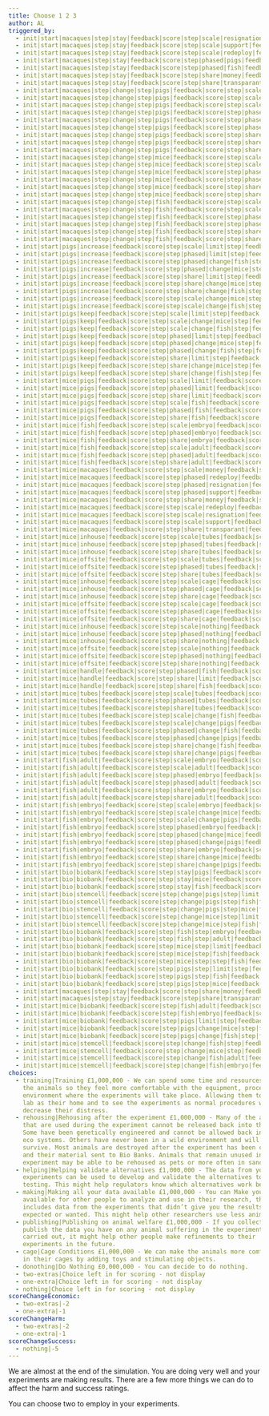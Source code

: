 ```yaml
---
title: Choose 1 2 3
author: AL
triggered_by:
  - init|start|macaques|step|stay|feedback|score|step|scale|resignation|feedback|score
  - init|start|macaques|step|stay|feedback|score|step|scale|support|feedback|score
  - init|start|macaques|step|stay|feedback|score|step|scale|redeploy|feedback|score
  - init|start|macaques|step|stay|feedback|score|step|phased|pigs|feedback|score
  - init|start|macaques|step|stay|feedback|score|step|phased|fish|feedback|score
  - init|start|macaques|step|stay|feedback|score|step|share|money|feedback|score
  - init|start|macaques|step|stay|feedback|score|step|share|transparant|feedback|score
  - init|start|macaques|step|change|step|pigs|feedback|score|step|scale|limit|step|feedback|score
  - init|start|macaques|step|change|step|pigs|feedback|score|step|scale|change|mice|step|feedback|score
  - init|start|macaques|step|change|step|pigs|feedback|score|step|scale|change|fish|step|feedback|score
  - init|start|macaques|step|change|step|pigs|feedback|score|step|phased|limit|step|feedback|score
  - init|start|macaques|step|change|step|pigs|feedback|score|step|phased|change|mice|step|feedback|score
  - init|start|macaques|step|change|step|pigs|feedback|score|step|phased|change|fish|step|feedback|score
  - init|start|macaques|step|change|step|pigs|feedback|score|step|share|limit|step|feedback|score
  - init|start|macaques|step|change|step|pigs|feedback|score|step|share|change|mice|step|feedback|score
  - init|start|macaques|step|change|step|pigs|feedback|score|step|share|change|fish|step|feedback|score
  - init|start|macaques|step|change|step|mice|feedback|score|step|scale|limit|feedback|score
  - init|start|macaques|step|change|step|mice|feedback|score|step|scale|fish|feedback|score
  - init|start|macaques|step|change|step|mice|feedback|score|step|phased|limit|feedback|score
  - init|start|macaques|step|change|step|mice|feedback|score|step|phased|fish|feedback|score
  - init|start|macaques|step|change|step|mice|feedback|score|step|share|limit|feedback|score
  - init|start|macaques|step|change|step|mice|feedback|score|step|share|fish|feedback|score
  - init|start|macaques|step|change|step|fish|feedback|score|step|scale|adult|feedback|score
  - init|start|macaques|step|change|step|fish|feedback|score|step|scale|embryo|feedback|score
  - init|start|macaques|step|change|step|fish|feedback|score|step|phased|adult|feedback|score
  - init|start|macaques|step|change|step|fish|feedback|score|step|phased|embryo|feedback|score
  - init|start|macaques|step|change|step|fish|feedback|score|step|share|adult|feedback|score
  - init|start|macaques|step|change|step|fish|feedback|score|step|share|embryo|feedback|score
  - init|start|pigs|increase|feedback|score|step|scale|limit|step|feedback|score
  - init|start|pigs|increase|feedback|score|step|phased|limit|step|feedback|score
  - init|start|pigs|increase|feedback|score|step|phased|change|fish|step|feedback|score
  - init|start|pigs|increase|feedback|score|step|phased|change|mice|step|feedback|score
  - init|start|pigs|increase|feedback|score|step|share|limit|step|feedback|score
  - init|start|pigs|increase|feedback|score|step|share|change|mice|step|feedback|score
  - init|start|pigs|increase|feedback|score|step|share|change|fish|step|feedback|score
  - init|start|pigs|increase|feedback|score|step|scale|change|mice|step|feedback|score
  - init|start|pigs|increase|feedback|score|step|scale|change|fish|step|feedback|score
  - init|start|pigs|keep|feedback|score|step|scale|limit|step|feedback|score
  - init|start|pigs|keep|feedback|score|step|scale|change|mice|step|feedback|score
  - init|start|pigs|keep|feedback|score|step|scale|change|fish|step|feedback|score
  - init|start|pigs|keep|feedback|score|step|phased|limit|step|feedback|score
  - init|start|pigs|keep|feedback|score|step|phased|change|mice|step|feedback|score
  - init|start|pigs|keep|feedback|score|step|phased|change|fish|step|feedback|score
  - init|start|pigs|keep|feedback|score|step|share|limit|step|feedback|score
  - init|start|pigs|keep|feedback|score|step|share|change|mice|step|feedback|score
  - init|start|pigs|keep|feedback|score|step|share|change|fish|step|feedback|score
  - init|start|mice|pigs|feedback|score|step|scale|limit|feedback|score
  - init|start|mice|pigs|feedback|score|step|phased|limit|feedback|score
  - init|start|mice|pigs|feedback|score|step|share|limit|feedback|score
  - init|start|mice|pigs|feedback|score|step|scale|fish|feedback|score
  - init|start|mice|pigs|feedback|score|step|phased|fish|feedback|score
  - init|start|mice|pigs|feedback|score|step|share|fish|feedback|score
  - init|start|mice|fish|feedback|score|step|scale|embryo|feedback|score
  - init|start|mice|fish|feedback|score|step|phased|embryo|feedback|score
  - init|start|mice|fish|feedback|score|step|share|embryo|feedback|score
  - init|start|mice|fish|feedback|score|step|scale|adult|feedback|score
  - init|start|mice|fish|feedback|score|step|phased|adult|feedback|score
  - init|start|mice|fish|feedback|score|step|share|adult|feedback|score
  - init|start|mice|macaques|feedback|score|step|scale|money|feedback|score
  - init|start|mice|macaques|feedback|score|step|phased|redeploy|feedback|score
  - init|start|mice|macaques|feedback|score|step|phased|resignation|feedback|score
  - init|start|mice|macaques|feedback|score|step|phased|support|feedback|score
  - init|start|mice|macaques|feedback|score|step|share|money|feedback|score
  - init|start|mice|macaques|feedback|score|step|scale|redeploy|feedback|score
  - init|start|mice|macaques|feedback|score|step|scale|resignation|feedback|score
  - init|start|mice|macaques|feedback|score|step|scale|support|feedback|score
  - init|start|mice|macaques|feedback|score|step|share|transparant|feedback|score
  - init|start|mice|inhouse|feedback|score|step|scale|tubes|feedback|score
  - init|start|mice|inhouse|feedback|score|step|phased|tubes|feedback|score
  - init|start|mice|inhouse|feedback|score|step|share|tubes|feedback|score
  - init|start|mice|offsite|feedback|score|step|scale|tubes|feedback|score
  - init|start|mice|offsite|feedback|score|step|phased|tubes|feedback|score
  - init|start|mice|offsite|feedback|score|step|share|tubes|feedback|score
  - init|start|mice|inhouse|feedback|score|step|scale|cage|feedback|score
  - init|start|mice|inhouse|feedback|score|step|phased|cage|feedback|score
  - init|start|mice|inhouse|feedback|score|step|share|cage|feedback|score
  - init|start|mice|offsite|feedback|score|step|scale|cage|feedback|score
  - init|start|mice|offsite|feedback|score|step|phased|cage|feedback|score
  - init|start|mice|offsite|feedback|score|step|share|cage|feedback|score
  - init|start|mice|inhouse|feedback|score|step|scale|nothing|feedback|score
  - init|start|mice|inhouse|feedback|score|step|phased|nothing|feedback|score
  - init|start|mice|inhouse|feedback|score|step|share|nothing|feedback|score
  - init|start|mice|offsite|feedback|score|step|scale|nothing|feedback|score
  - init|start|mice|offsite|feedback|score|step|phased|nothing|feedback|score
  - init|start|mice|offsite|feedback|score|step|share|nothing|feedback|score
  - init|start|mice|handle|feedback|score|step|phased|fish|feedback|score
  - init|start|mice|handle|feedback|score|step|share|limit|feedback|score
  - init|start|mice|handle|feedback|score|step|share|fish|feedback|score
  - init|start|mice|tubes|feedback|score|step|scale|tubes|feedback|score
  - init|start|mice|tubes|feedback|score|step|phased|tubes|feedback|score
  - init|start|mice|tubes|feedback|score|step|share|tubes|feedback|score
  - init|start|mice|tubes|feedback|score|step|scale|change|fish|feedback|score
  - init|start|mice|tubes|feedback|score|step|scale|change|pigs|feedback|score
  - init|start|mice|tubes|feedback|score|step|phased|change|fish|feedback|score
  - init|start|mice|tubes|feedback|score|step|phased|change|pigs|feedback|score
  - init|start|mice|tubes|feedback|score|step|share|change|fish|feedback|score
  - init|start|mice|tubes|feedback|score|step|share|change|pigs|feedback|score
  - init|start|fish|adult|feedback|score|step|scale|embryo|feedback|score
  - init|start|fish|adult|feedback|score|step|scale|adult|feedback|score
  - init|start|fish|adult|feedback|score|step|phased|embryo|feedback|score
  - init|start|fish|adult|feedback|score|step|phased|adult|feedback|score
  - init|start|fish|adult|feedback|score|step|share|embryo|feedback|score
  - init|start|fish|adult|feedback|score|step|share|adult|feedback|score
  - init|start|fish|embryo|feedback|score|step|scale|embryo|feedback|score
  - init|start|fish|embryo|feedback|score|step|scale|change|mice|feedback|score
  - init|start|fish|embryo|feedback|score|step|scale|change|pigs|feedback|score
  - init|start|fish|embryo|feedback|score|step|phased|embryo|feedback|score
  - init|start|fish|embryo|feedback|score|step|phased|change|mice|feedback|score
  - init|start|fish|embryo|feedback|score|step|phased|change|pigs|feedback|score
  - init|start|fish|embryo|feedback|score|step|share|embryo|feedback|score
  - init|start|fish|embryo|feedback|score|step|share|change|mice|feedback|score
  - init|start|fish|embryo|feedback|score|step|share|change|pigs|feedback|score
  - init|start|bio|biobank|feedback|score|step|stay|pigs|feedback|score
  - init|start|bio|biobank|feedback|score|step|stay|mice|feedback|score
  - init|start|bio|biobank|feedback|score|step|stay|fish|feedback|score
  - init|start|bio|stemcell|feedback|score|step|change|pigs|step|limit|step|feedback|score
  - init|start|bio|stemcell|feedback|score|step|change|pigs|step|fish|feedback|score
  - init|start|bio|stemcell|feedback|score|step|change|pigs|step|mice|feedback|score
  - init|start|bio|stemcell|feedback|score|step|change|mice|step|limit|feedback|score
  - init|start|bio|stemcell|feedback|score|step|change|mice|step|fish|feedback|score
  - init|start|bio|biobank|feedback|score|step|fish|step|embryo|feedback|score
  - init|start|bio|biobank|feedback|score|step|fish|step|adult|feedback|score
  - init|start|bio|biobank|feedback|score|step|mice|step|limit|feedback|score
  - init|start|bio|biobank|feedback|score|step|mice|step|fish|feedback|score
  - init|start|bio|biobank|feedback|score|step|mice|step|step|fish|feedback|score
  - init|start|bio|biobank|feedback|score|step|pigs|step|limit|step|feedback|score
  - init|start|bio|biobank|feedback|score|step|pigs|step|fish|feedback|score
  - init|start|bio|biobank|feedback|score|step|pigs|step|mice|feedback|score
  - init|start|macaques|step|stay|feedback|score|step|share|money|feedback|score
  - init|start|macaques|step|stay|feedback|score|step|share|transparant|feedback|score
  - init|start|mice|biobank|feedback|score|step|fish|adult|feedback|score
  - init|start|mice|biobank|feedback|score|step|fish|embryo|feedback|score
  - init|start|mice|biobank|feedback|score|step|pigs|limit|step|feedback|score
  - init|start|mice|biobank|feedback|score|step|pigs|change|mice|step|feedback|score
  - init|start|mice|biobank|feedback|score|step|pigs|change|fish|step|feedback|score
  - init|start|mice|stemcell|feedback|score|step|change|fish|step|feedback|score
  - init|start|mice|stemcell|feedback|score|step|change|mice|step|feedback|score
  - init|start|mice|stemcell|feedback|score|step|change|fish|adult|feedback|score
  - init|start|mice|stemcell|feedback|score|step|change|fish|embryo|feedback|score
choices:
  - training|Training £1,000,000 - We can spend some time and resources training
    the animals so they feel more comfortable with the equipment, procedures and
    environment where the experiments will take place. Allowing them to see the
    lab as their home and to see the experiments as normal procedures will
    decrease their distress.
  - rehousing|Rehousing after the experiment £1,000,000 - Many of the animals
    that are used during the experiment cannot be released back into the wild.
    Some have been genetically engineered and cannot be allowed back into the
    eco systems. Others have never been in a wild environment and will not
    survive. Most animals are destroyed after the experiment has been completed
    and their material sent to Bio Banks. Animals that remain unused in the
    experiment may be able to be rehoused as pets or more often in sanctuaries.
  - helping|Helping validate alternatives £1,000,000 - The data from your animal
    experiments can be used to develop and validate the alternatives to animal
    testing. This might help regulators know which alternatives work best.
  - making|Making all your data available £1,000,000 - You can Make your data
    available for other people to analyze and use in their research, this
    includes data from the experiments that didn’t give you the results you
    expected or wanted. This might help other researchers use less animals.
  - publishing|Publishing on animal welfare £1,000,000 - If you collect and
    publish the data you have on any animal suffering in the experiments you
    carried out, it might help other people make refinements to their
    experiments in the future.
  - cage|Cage Conditions £1,000,000 - We can make the animals more comfortable
    in their cages by adding toys and stimulating objects.
  - donothing|Do Nothing £0,000,000 - You can decide to do nothing.
  - two-extras|Choice left in for scoring - not display
  - one-extra|Choice left in for scoring - not display
  - nothing|Choice left in for scoring - not display
scoreChangeEconomic:
  - two-extras|-2
  - one-extra|-1
scoreChangeHarm:
  - two-extras|-2
  - one-extra|-1
scoreChangeSuccess:
  - nothing|-5
---
```

We are almost at the end of the simulation. You are doing very well and your experiments are making results. There are a few more things we can do to affect the harm and success ratings.

You can choose two to employ in your experiments. 
